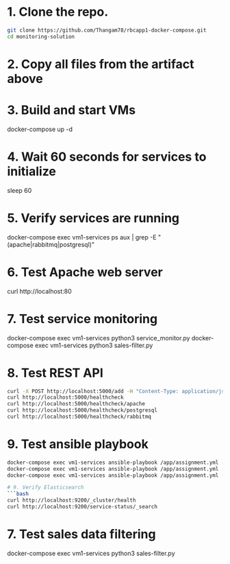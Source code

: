 


# 1. Clone the repo.
```bash
git clone https://github.com/Thangam78/rbcapp1-docker-compose.git
cd monitoring-solution
```
# 2. Copy all files from the artifact above

# 3. Build and start VMs
docker-compose up -d

# 4. Wait 60 seconds for services to initialize
sleep 60

# 5. Verify services are running
docker-compose exec vm1-services ps aux | grep -E "(apache|rabbitmq|postgresql)"

# 6. Test Apache web server
curl http://localhost:80

# 7. Test service monitoring
docker-compose exec vm1-services python3 service_monitor.py
docker-compose exec vm1-services python3 sales-filter.py

# 8. Test REST API
```bash
curl -X POST http://localhost:5000/add -H "Content-Type: application/json" -d '{"service_name":"apache2","service_status":"UP","host_name":"vm1-host"}'
curl http://localhost:5000/healthcheck
curl http://localhost:5000/healthcheck/apache
curl http://localhost:5000/healthcheck/postgresql
curl http://localhost:5000/healthcheck/rabbitmq
````
# 9. Test ansible playbook
```bash
docker-compose exec vm1-services ansible-playbook /app/assignment.yml -i /app/inventory_local.ini -e action=verify_install
docker-compose exec vm1-services ansible-playbook /app/assignment.yml -i /app/inventory_local.ini -e action=check-status
docker-compose exec vm1-services ansible-playbook /app/assignment.yml -i /app/inventory_local.ini -e action=check-disk

# 9. Verify Elasticsearch
```bash
curl http://localhost:9200/_cluster/health
curl http://localhost:9200/service-status/_search
```

# 7. Test sales data filtering
docker-compose exec vm1-services python3 sales-filter.py
